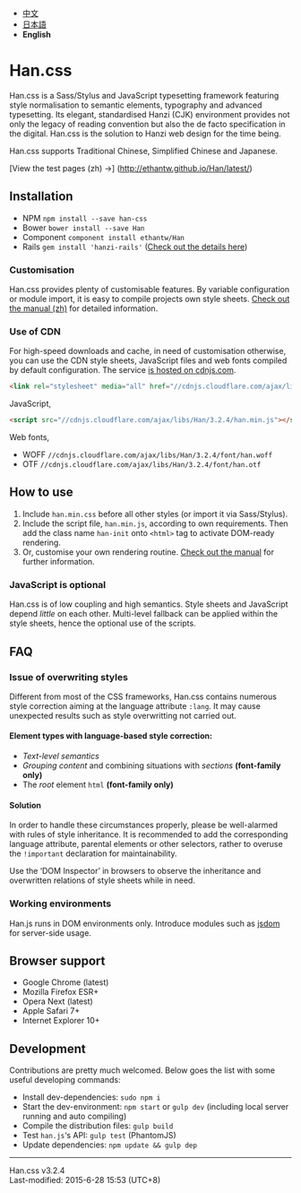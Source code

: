 
- [中文](https://github.com/ethantw/Han/blob/master/README.md)
- [日本語](https://github.com/ethantw/Han/blob/master/README-ja.md)
- <b>English</b>


Han.css
=======

Han.css is a Sass/Stylus and JavaScript typesetting framework featuring style normalisation to semantic elements, typography and advanced typesetting. Its elegant, standardised Hanzi (CJK) environment provides not only the legacy of reading convention but also the de facto specification in the digital. Han.css is the solution to Hanzi web design for the time being.

Han.css supports Traditional Chinese, Simplified Chinese and Japanese.

[View the test pages (zh) →]
(http://ethantw.github.io/Han/latest/)

## Installation
- NPM `npm install --save han-css`
- Bower `bower install --save Han`
- Component `component install ethantw/Han`
- Rails `gem install 'hanzi-rails'` ([Check out the details here](https://github.com/billy3321/hanzi-rails))

### Customisation
Han.css provides plenty of customisable features. By variable configuration or module import, it is easy to compile projects own style sheets. [Check out the manual (zh)][api] for detailed information.

[api]: http://css.hanzi.co/manual/sass-api

### Use of CDN
For high-speed downloads and cache, in need of customisation otherwise, you can use the CDN style sheets, JavaScript files and web fonts compiled by default configuration. The service [is hosted on cdnjs.com][cdnjs].

[cdnjs]: http://cdnjs.com/libraries/han

````html
<link rel="stylesheet" media="all" href="//cdnjs.cloudflare.com/ajax/libs/Han/3.2.4/han.min.css">
````

JavaScript,

````html
<script src="//cdnjs.cloudflare.com/ajax/libs/Han/3.2.4/han.min.js"></script>
````

Web fonts,

- WOFF `//cdnjs.cloudflare.com/ajax/libs/Han/3.2.4/font/han.woff`
- OTF `//cdnjs.cloudflare.com/ajax/libs/Han/3.2.4/font/han.otf`

## How to use

1. Include `han.min.css` before all other styles (or import it via Sass/Stylus).
2. Include the script file, `han.min.js`, according to own requirements. Then add the class name `han-init` onto `<html>` tag to activate DOM-ready rendering.
3. Or, customise your own rendering routine. [Check out the manual][rendering] for further information.

[rendering]: http://css.hanzi.co/manual/js-api#rendering

### JavaScript is optional
Han.css is of low coupling and high semantics. Style sheets and JavaScript depend *little* on each other. Multi-level fallback can be applied within the style sheets, hence the optional use of the scripts.

## FAQ
### Issue of overwriting styles
Different from most of the CSS frameworks, Han.css contains numerous style correction aiming at the language attribute `:lang`. It may cause unexpected results such as style overwritting not carried out.

#### Element types with language-based style correction:
- <i>Text-level semantics</i>
- <i>Grouping content</i> and combining situations with <i>sections</i> **(font-family only)**
- The <i>root</i> element `html` **(font-family only)**

#### Solution
In order to handle these circumstances properly, please be well-alarmed with rules of style inheritance. It is recommended to add the corresponding language attribute, parental elements or other selectors, rather to overuse the `!important` declaration for maintainability.

Use the ‘DOM Inspector’ in browsers to observe the inheritance and overwritten relations of style sheets while in need.

### Working environments
Han.js runs in DOM environments only. Introduce modules such as [jsdom] for server-side usage.

[jsdom]: https://github.com/tmpvar/jsdom

## Browser support

- Google Chrome (latest)
- Mozilla Firefox ESR+
- Opera Next (latest)
- Apple Safari 7+
- Internet Explorer 10+

## Development
Contributions are pretty much welcomed. Below goes the list with some useful developing commands:

- Install dev-dependencies: `sudo npm i`
- Start the dev-environment: `npm start` or `gulp dev` (including local server running and auto compiling)
- Compile the distribution files: `gulp build`
- Test `han.js`‘s API: `gulp test` (PhantomJS)
- Update dependencies: `npm update && gulp dep`

* * *
Han.css v3.2.4  
Last-modified: 2015-6-28 15:53 (UTC+8)

